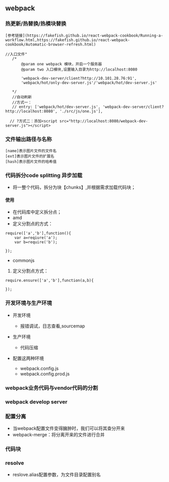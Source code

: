 ## webpack

### 热更新/热替换/热模块替换
    [参考链接](https://fakefish.github.io/react-webpack-cookbook/Running-a-workflow.html,https://fakefish.github.io/react-webpack-cookbook/Automatic-browser-refresh.html)

 ```
 //入口文件" 
    /*
        @param one webpack 模块，开启一个服务器
        @param two 入口模块,设置输入目录为http://localhost:8080

        'webpack-dev-server/client?http://10.101.28.76:91', 
        'webpack/hot/only-dev-server.js'/'webpack/hot/dev-server.js'

    */
    //自动刷新
    //方式一：
    // entry: ['webpack/hot/dev-server.js', 'webpack-dev-server/client?http://localhost:8080', './src/js/one.js'],

   // ?方式二：添加<script src="http://localhost:8080/webpack-dev-server.js"></script>
 ```


### 文件输出路径与名称
	[name]表示图片文件的文件名
	[ext]表示图片文件的扩展名
	[hash]表示图片文件的哈希值


### 代码拆分code splitting 异步加载
- 将一整个代码，拆分为块【chunks】,并根据需求加载代码块；

#### 使用
- 在代码库中定义拆分点；
- amd 
- 定义分割点的方式：

```
require(['a','b'],function(){
	var a=reqiure('a');
	var b=require('b');

});
```

- commonjs
1. 定义分割点方式：

```
require.ensure(['a','b'],function(a,b){
	
});
```

### 开发环境与生产环境
- 开发环境
    + 报错调试，日志查看,sourcemap

- 生产环境
    + 代码压缩

- 配置这两种环境
    + webpack.config.js
    + webpack.config.prod.js


### webpack业务代码与vendor代码的分割


### webpack develop server



### 配置分离
- 当webpack配置文件变得臃肿时，我们可以将其查分开来
- webpack-merge：将分离开来的文件进行合并


### 代码块


### resolve
- reslove.alias配置参数，为文件目录配置别名


